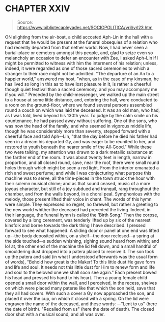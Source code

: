 # CHAPTER XXIV

> Source: https://www.bibliotecapleyades.net/SOCIOPOLITICA/vril/vrl23.htm

ON alighting from the air-boat, a child accosted Aph-Lin in the hall with a request that he would be present at the funeral obsequies of a relation who had recently departed from that nether world.
Now, I had never seen a burial-place or cemetery amongst this people, and, glad to seize even so melancholy an occasion to defer an encounter with Zee, I asked Aph-Lin if I might be permitted to witness with him the interment of his relation; unless, indeed, it were regarded as one of those sacred ceremonies to which a stranger to their race might not be admitted.
"The departure of an An to a happier world," answered my host, "when, as in the case of my kinsman, he has lived so long in this as to have lost pleasure in it, is rather a cheerful though quiet festival than a sacred ceremony, and you may accompany me if you will."
Preceded by the child-messenger, we walked up the main street to a house at some little distance, and, entering the hall, were conducted to a room on the ground-floor, where we found several persons assembled round a couch on which was laid the deceased. It was an old man, who had, as I was told, lived beyond his 130th year. To judge by the calm smile on his countenance, he had passed away without suffering. One of the sons, who was now the head of the family, and who seemed in vigorous middle life, though he was considerably more than seventy, stepped forward with a cheerful face and told Aph--Lin,
"that the day before he died his father had seen in a dream his departed Gy, and was eager to be reunited to her, and restored to youth beneath the nearer smile of the All-Good."
While these two were talking, my attention was drawn to a dark metallic substance at the farther end of the room. It was about twenty feet in length, narrow in proportion, and all closed round, save, near the roof, there were small round holes through which might be seen a red light. From the interior emanated a rich and sweet perfume; and while I was conjecturing what purpose this machine was to serve, all the time-pieces in the town struck the hour with their solemn musical chime; and as that sound ceased, music of a more joyous character, but still of a joy subdued and tranquil, rang throughout the chamber, and from the walls beyond, in a choral peal. Symphonious with the melody, those present lifted their voice in chant. The words of this hymn were simple. They expressed no regret, no farewell, but rather a greeting to the new world whither the deceased had preceded the living. Indeed, in their language, the funeral hymn is called the 'Birth Song.' Then the corpse, covered by a long cerement, was tenderly lifted up by six of the nearest kinsfolk and borne towards the dark thing I have described. I pressed forward to see what happened. A sliding door or panel at one end was lifted up--the body deposited within, on a shelf--the door reclosed--a spring at the side touched--a sudden whishing, sighing sound heard from within; and lo! at, the other end of the machine the lid fell down, and a small handful of smouldering dust dropped into a patera placed to receive it. The son took up the patera and said (in what I understood afterwards was the usual form of words),
"Behold how great is the Maker! To this little dust He gave form and life and soul. It needs not this little dust for Him to renew form and life and soul to the beloved one we shall soon see again."
Each present bowed his head and pressed his hand to his heart. Then a young female child opened a small door within the wall, and I perceived, in the recess, shelves on which were placed many pateræ like that which the son held, save that they all had covers. With such a cover a Gy now approached the son, and placed it over the cup, on which it closed with a spring. On the lid were engraven the name of the deceased, and these words:
--"Lent to us" (here the date of birth). "Recalled from us" (here the date of death).
The closed door shut with a musical sound, and all was over.
